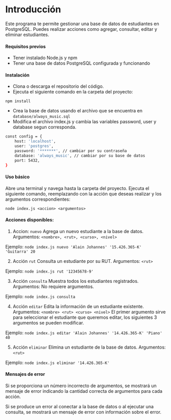# Introducción

Este programa te permite gestionar una base de datos de estudiantes en PostgreSQL. Puedes realizar acciones como agregar, consultar, editar y eliminar estudiantes.

#### Requisitos previos

- Tener instalado Node.js y npm
- Tener una base de datos PostgreSQL configurada y funcionando

#### Instalación

- Clona o descarga el repositorio del código.
- Ejecuta el siguiente comando en la carpeta del proyecto:

``npm install``

- Crea la base de datos usando el archivo que se encuentra en ``database/always_music.sql``
- Modifica el archivo index.js y cambia las variables password, user y database segun corresponda. 

````bash
const config = {
    host: 'localhost',
    user: 'postgres',
    password: '*******', // cambiar por su contraseña
    database: 'always_music', // cambiar por su base de datos
    port: 5432,
}
````

#### Uso básico

Abre una terminal y navega hasta la carpeta del proyecto.
Ejecuta el siguiente comando, reemplazando <accion> con la acción que deseas realizar y los argumentos correspondientes:

``node index.js <accion> <argumentos>``

#### Acciones disponibles:

1. Accion: ``nuevo`` 
Agrega un nuevo estudiante a la base de datos.
Argumentos: ``<nombre>, <rut>, <curso>, <nivel>``

Ejemplo: 
``node index.js nuevo 'Alain Johannes' '15.426.365-K' 'Guitarra' 20``

2. Acción ``rut`` 
Consulta un estudiante por su RUT.
Argumentos: ``<rut>``

Ejemplo: 
``node index.js rut '12345678-9'``

3. Acción ``consulta``
Muestra todos los estudiantes registrados.
Argumentos: No requiere argumentos.

Ejemplo: 
``node index.js consulta``

4. Acción ``editar``
Edita la información de un estudiante existente.
Argumentos: ``<nombre> <rut> <curso> <nivel>``
El primer argumento sirve para seleccionar el estudiante que queremos editar, los siguientes 3 argumentos se pueden modificar.

Ejemplo: 
``node index.js editar 'Alain Johannes' '14.426.365-K' 'Piano' 40``

5. Acción ``eliminar``
Elimina un estudiante de la base de datos.
Argumentos: ``<rut>``

Ejemplo: 
``node index.js eliminar '14.426.365-K'``

#### Mensajes de error

Si se proporciona un número incorrecto de argumentos, se mostrará un mensaje de error indicando la cantidad correcta de argumentos para cada acción.


Si se produce un error al conectar a la base de datos o al ejecutar una consulta, se mostrará un mensaje de error con información sobre el error.
